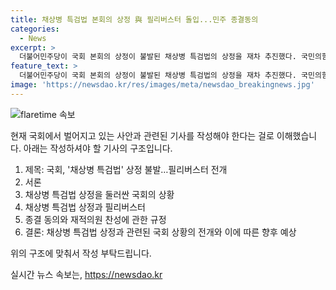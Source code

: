 ```yaml
---
title: 채상병 특검법 본회의 상정 與 필리버스터 돌입...민주 종결동의
categories:
  - News
excerpt: >
  더불어민주당이 국회 본회의 상정이 불발된 채상병 특검법의 상정을 재차 추진했다. 국민의힘은 필리버스터에 돌입해 맞섰고, 본회의는 파행을 빚었다. 필리버스터를 중단하기 위한 종결 동의는 24시간 후 의결된다. 이에 야당은 국회의장에게 종결동의를 제출하여 특검법 처리를 추진하고 있다. 이에 대통령의 재의요구권 행사로 국회로 돌아와 재표결에서 부결돼 폐기된 채상병 특검법안의 상황과 비교되고 있다. 
feature_text: >
  더불어민주당이 국회 본회의 상정이 불발된 채상병 특검법의 상정을 재차 추진했다. 국민의힘은 필리버스터에 돌입해 맞섰고, 본회의는 파행을 빚었다. 필리버스터를 중단하기 위한 종결 동의는 24시간 후 의결된다. 이에 야당은 국회의장에게 종결동의를 제출하여 특검법 처리를 추진하고 있다. 이에 대통령의 재의요구권 행사로 국회로 돌아와 재표결에서 부결돼 폐기된 채상병 특검법안의 상황과 비교되고 있다. 
image: 'https://newsdao.kr/res/images/meta/newsdao_breakingnews.jpg'
---
```


<p><img src="https://newsdao.kr/res/images/meta/newsdao_breakingnews.jpg" alt="flaretime 속보" /></p>

<p>현재 국회에서 벌어지고 있는 사안과 관련된 기사를 작성해야 한다는 걸로 이해했습니다. 아래는 작성하셔야 할 기사의 구조입니다.</p>

<ol>
<li>제목: 국회, '채상병 특검법' 상정 불발…필리버스터 전개</li>
<li>서론</li>
<li>채상병 특검법 상정을 둘러싼 국회의 상황</li>
<li>채상병 특검법 상정과 필리버스터</li>
<li>종결 동의와 재적의원 찬성에 관한 규정</li>
<li>결론: 채상병 특검법 상정과 관련된 국회 상황의 전개와 이에 따른 향후 예상 </li>
</ol>

<p>위의 구조에 맞춰서 작성 부탁드립니다. </p>
실시간 뉴스 속보는, <a href="https://newsdao.kr" rel="dofollow">https://newsdao.kr</a>


